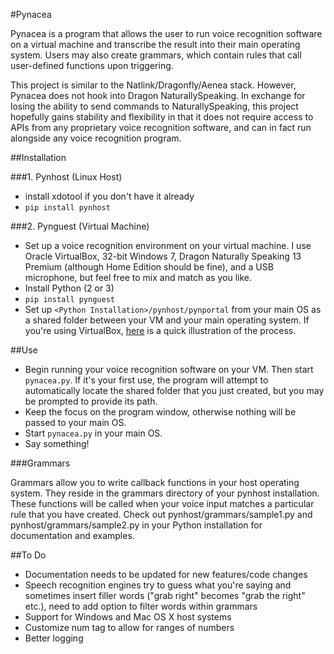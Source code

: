 #Pynacea

Pynacea is a program that allows the user to run voice recognition
software on a virtual machine and transcribe the result into their
main operating system. Users may also create grammars, which contain
rules that call user-defined functions upon triggering.

This project is similar to the Natlink/Dragonfly/Aenea stack. However, Pynacea
does not hook into Dragon NaturallySpeaking. In exchange for losing the
ability to send commands to NaturallySpeaking, this project hopefully gains
stability and flexibility in that it does not require access to APIs from any
proprietary voice recognition software, and can in fact run alongside any voice
recognition program.

##Installation

###1. Pynhost (Linux Host)

- install xdotool if you don't have it already
- `pip install pynhost`

###2. Pynguest (Virtual Machine)

- Set up a voice recognition environment on your virtual machine. 
I use Oracle VirtualBox, 32-bit Windows 7, Dragon Naturally Speaking 13 Premium
(although Home Edition should be fine), and a USB microphone, but feel free to
mix and match as you like.
- Install Python (2 or 3)
- `pip install pynguest`
- Set up `<Python Installation>/pynhost/pynportal` from your main OS as a
shared folder between your VM and your main operating system. If you're using
VirtualBox, [here](https://www.youtube.com/watch?v=eB211nF-Big) is a quick
illustration of the process.

##Use

- Begin running your voice recognition software on your VM. Then start `pynacea.py`.
If it's your first use, the program will attempt to automatically locate the
shared folder that you just created, but you may be prompted to provide its
path.
- Keep the focus on the program window, otherwise nothing will be passed to
your main OS.
- Start `pynacea.py` in your main OS.
- Say something!

###Grammars

Grammars allow you to write callback functions in your host operating system.
They reside in the grammars directory of your pynhost installation.
These functions will be called when your voice input matches a particular rule
that you have created. Check out pynhost/grammars/sample1.py and  
pynhost/grammars/sample2.py in your Python installation for documentation and
examples.

##To Do

- Documentation needs to be updated for new features/code changes
- Speech recognition engines try to guess what you're saying and
sometimes insert filler words ("grab right" becomes "grab the right"
etc.), need to add option to filter words within grammars
- Support for Windows and Mac OS X host systems
- Customize num tag to allow for ranges of numbers
- Better logging